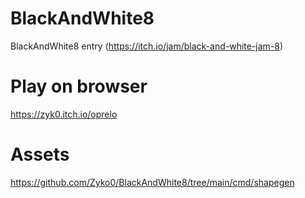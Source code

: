 # BlackAndWhite8

BlackAndWhite8 entry (https://itch.io/jam/black-and-white-jam-8)

# Play on browser

https://zyk0.itch.io/oprelo

# Assets

https://github.com/Zyko0/BlackAndWhite8/tree/main/cmd/shapegen